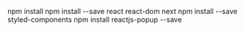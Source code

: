 npm install
npm install --save react react-dom next
npm install --save styled-components
npm install reactjs-popup --save